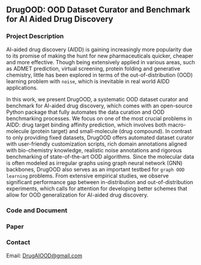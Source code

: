 ## DrugOOD: OOD Dataset Curator and Benchmark for AI Aided Drug Discovery


### Project Description

AI-aided drug discovery (AIDD) is gaining increasingly more popularity due to its promise  of making the hunt for new pharmaceuticals quicker, cheaper and more effective. Though being extensively applied in various areas, such as ADMET prediction, virtual screening,  protein folding  and generative chemistry, little has been explored in terms of the out-of-distribution (OOD) learning problem with `noise`, which is inevitable in real world AIDD applications.


In this work, we present DrugOOD, a systematic OOD dataset curator and benchmark for AI-aided drug discovery,  which comes with an open-source Python package that fully automates the data curation and OOD benchmarking processes.  We focus on one of the most crucial problems in AIDD: drug target binding affinity prediction, which involves both macro-molecule (protein target) and small-molecule (drug compound). In contrast to only providing fixed datasets,  DrugOOD offers automated dataset curator with user-friendly customization scripts,  rich domain annotations aligned with bio-chemistry knowledge, realistic noise annotations and rigorous benchmarking of state-of-the-art OOD algorithms. Since the molecular data is often modeled as irregular graphs using graph neural network (GNN) backbones, DrugOOD also serves as an important testbed for `graph OOD learning` problems.  From extensive empirical studies, we  observe significant performance gap between  in-distribution and out-of-distribution experiments, which calls for attention for developing better schemes that allow for OOD generalization for AI-aided drug discovery.  



### Code and Document


### Paper


### Contact

Email: DrugAIOOD@gmail.com
